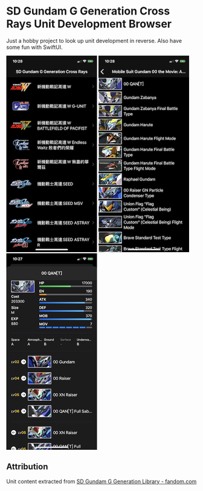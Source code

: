 SD Gundam G Generation Cross Rays Unit Development Browser
=======================================

Just a hobby project to look up unit development in reverse. Also have some fun with SwiftUI.

![All series](screenshot01.png)
![Series units](screenshot02.png)
![Unit details](screenshot03.png)

## Attribution

Unit content extracted from
[SD Gundam G Generation Library - fandom.com](https://sdggglibary.fandom.com/wiki/Cross_Rays_Unit_Development_List)